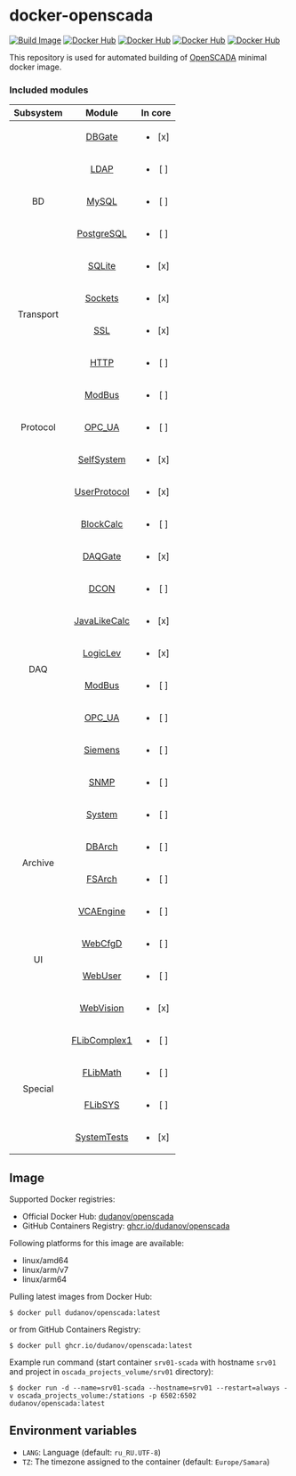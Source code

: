 # docker-openscada

[![Build Image](https://github.com/dudanov/docker-openscada/actions/workflows/build.yml/badge.svg)](https://github.com/dudanov/docker-openscada/actions/workflows/build.yml)
[![Docker Hub](https://ghcr-badge.egpl.dev/dudanov/openscada/size?label=Image%20Size&color=dodgerblue)](https://github.com/users/dudanov/packages/container/package/openscada)
[![Docker Hub](https://ghcr-badge.egpl.dev/dudanov/openscada/latest_tag?trim=major&label=GitHub%20Version&color=dodgerblue)](https://github.com/users/dudanov/packages/container/package/openscada)
[![Docker Hub](https://img.shields.io/docker/v/dudanov/openscada?label=Docker%20Hub%20Version&color=dodgerblue)](https://hub.docker.com/r/dudanov/openscada)
[![Docker Hub](https://img.shields.io/docker/stars/dudanov/openscada?label=Docker%20Hub%20Stars&color=dodgerblue)](https://hub.docker.com/r/dudanov/openscada)

This repository is used for automated building of [OpenSCADA](http://oscada.org) minimal docker image.

### Included modules
<table>
    <thead align="center">
        <tr>
            <th align="center">Subsystem</th>
            <th align="center">Module</th>
            <th align="center">In core</th>
        </tr>
    </thead>
    <tbody align="center">
        <tr>
            <td rowspan=5>BD</td>
            <td><a href="http://oscada.org/wiki/Special:MyLanguage/Modules/DBGate">DBGate</a></td>
            <td><ul><li>[x] </li></ul></td>
        </tr>
        <tr>
            <td><a href="http://oscada.org/wiki/Special:MyLanguage/Modules/LDAP">LDAP</a></td>
            <td><ul><li>[ ] </li></ul></td>
        </tr>
        <tr>
            <td><a href="http://oscada.org/wiki/Special:MyLanguage/Modules/MySQL">MySQL</a></td>
            <td><ul><li>[ ] </li></ul></td>
        </tr>
        <tr>
            <td><a href="http://oscada.org/wiki/Special:MyLanguage/Modules/PostgreSQL">PostgreSQL</a></td>
            <td><ul><li>[ ] </li></ul></td>
        </tr>
        <tr>
            <td><a href="http://oscada.org/wiki/Special:MyLanguage/Modules/SQLite">SQLite</a></td>
            <td><ul><li>[x] </li></ul></td>
        </tr>
        <tr>
            <td rowspan=2>Transport</td>
            <td><a href="http://oscada.org/wiki/Special:MyLanguage/Modules/Sockets">Sockets</a></td>
            <td><ul><li>[x] </li></ul></td>
        </tr>
        <tr>
            <td><a href="http://oscada.org/wiki/Special:MyLanguage/Modules/SSL">SSL</a></td>
            <td><ul><li>[x] </li></ul></td>
        </tr>
        <tr>
            <td rowspan=5>Protocol</td>
            <td><a href="http://oscada.org/wiki/Special:MyLanguage/Modules/HTTP">HTTP</a></td>
            <td><ul><li>[ ] </li></ul></td>
        </tr>
        <tr>
            <td><a href="http://oscada.org/wiki/Special:MyLanguage/Modules/ModBus">ModBus</a></td>
            <td><ul><li>[ ] </li></ul></td>
        </tr>
        <tr>
            <td><a href="http://oscada.org/wiki/Special:MyLanguage/Modules/OPC_UA">OPC_UA</a></td>
            <td><ul><li>[ ] </li></ul></td>
        </tr>
        <tr>
            <td><a href="http://oscada.org/wiki/Special:MyLanguage/Modules/SelfSystem">SelfSystem</a></td>
            <td><ul><li>[x] </li></ul></td>
        </tr>
        <tr>
            <td><a href="http://oscada.org/wiki/Special:MyLanguage/Modules/UserProtocol">UserProtocol</a></td>
            <td><ul><li>[x] </li></ul></td>
        </tr>
        <tr>
            <td rowspan=10>DAQ</td>
            <td><a href="http://oscada.org/wiki/Special:MyLanguage/Modules/BlockCalc">BlockCalc</a></td>
            <td><ul><li>[ ] </li></ul></td>
        </tr>
        <tr>
            <td><a href="http://oscada.org/wiki/Special:MyLanguage/Modules/DAQGate">DAQGate</a></td>
            <td><ul><li>[x] </li></ul></td>
        </tr>
        <tr>
            <td><a href="http://oscada.org/wiki/Special:MyLanguage/Modules/DCON">DCON</a></td>
            <td><ul><li>[ ] </li></ul></td>
        </tr>
        <tr>
            <td><a href="http://oscada.org/wiki/Special:MyLanguage/Modules/JavaLikeCalc">JavaLikeCalc</a></td>
            <td><ul><li>[x] </li></ul></td>
        </tr>
        <tr>
            <td><a href="http://oscada.org/wiki/Special:MyLanguage/Modules/LogicLev">LogicLev</a></td>
            <td><ul><li>[x] </li></ul></td>
        </tr>
        <tr>
            <td><a href="http://oscada.org/wiki/Special:MyLanguage/Modules/ModBus">ModBus</a></td>
            <td><ul><li>[ ] </li></ul></td>
        </tr>
        <tr>
            <td><a href="http://oscada.org/wiki/Special:MyLanguage/Modules/OPC_UA">OPC_UA</a></td>
            <td><ul><li>[ ] </li></ul></td>
        </tr>
        <tr>
            <td><a href="http://oscada.org/wiki/Special:MyLanguage/Modules/Siemens">Siemens</a></td>
            <td><ul><li>[ ] </li></ul></td>
        </tr>
        <tr>
            <td><a href="http://oscada.org/wiki/Special:MyLanguage/Modules/SNMP">SNMP</a></td>
            <td><ul><li>[ ] </li></ul></td>
        </tr>
        <tr>
            <td><a href="http://oscada.org/wiki/Special:MyLanguage/Modules/System">System</a></td>
            <td><ul><li>[ ] </li></ul></td>
        </tr>
        <tr>
            <td rowspan=2>Archive</td>
            <td><a href="http://oscada.org/wiki/Special:MyLanguage/Modules/DBArch">DBArch</a></td>
            <td><ul><li>[ ] </li></ul></td>
        </tr>
        <tr>
            <td><a href="http://oscada.org/wiki/Special:MyLanguage/Modules/FSArch">FSArch</a></td>
            <td><ul><li>[ ] </li></ul></td>
        </tr>
        <tr>
            <td rowspan=4>UI</td>
            <td><a href="http://oscada.org/wiki/Special:MyLanguage/Modules/VCAEngine">VCAEngine</a></td>
            <td><ul><li>[ ] </li></ul></td>
        </tr>
        <tr>
            <td><a href="http://oscada.org/wiki/Special:MyLanguage/Modules/WebCfgD">WebCfgD</a></td>
            <td><ul><li>[ ] </li></ul></td>
        </tr>
        <tr>
            <td><a href="http://oscada.org/wiki/Special:MyLanguage/Modules/WebUser">WebUser</a></td>
            <td><ul><li>[ ] </li></ul></td>
        </tr>
        <tr>
            <td><a href="http://oscada.org/wiki/Special:MyLanguage/Modules/WebVision">WebVision</a></td>
            <td><ul><li>[x] </li></ul></td>
        </tr>
        <tr>
            <td rowspan=4>Special</td>
            <td><a href="http://oscada.org/wiki/Special:MyLanguage/Modules/FLibComplex1">FLibComplex1</a></td>
            <td><ul><li>[ ] </li></ul></td>
        </tr>
        <tr>
            <td><a href="http://oscada.org/wiki/Special:MyLanguage/Modules/FLibMath">FLibMath</a></td>
            <td><ul><li>[ ] </li></ul></td>
        </tr>
        <tr>
            <td><a href="http://oscada.org/wiki/Special:MyLanguage/Modules/FLibSYS">FLibSYS</a></td>
            <td><ul><li>[ ] </li></ul></td>
        </tr>
        <tr>
            <td><a href="http://oscada.org/wiki/Special:MyLanguage/Modules/SystemTests">SystemTests</a></td>
            <td><ul><li>[x] </li></ul></td>
        </tr>
    </tbody>
</table>

## Image

Supported Docker registries:
- Official Docker Hub: [dudanov/openscada](https://hub.docker.com/r/dudanov/openscada)
- GitHub Containers Registry: [ghcr.io/dudanov/openscada](https://github.com/users/dudanov/packages/container/package/openscada)

Following platforms for this image are available:
- linux/amd64
- linux/arm/v7
- linux/arm64

Pulling latest images from Docker Hub:
```console
$ docker pull dudanov/openscada:latest
```
or from GitHub Containers Registry:
```console
$ docker pull ghcr.io/dudanov/openscada:latest
```

Example run command (start container `srv01-scada` with hostname `srv01` and project in `oscada_projects_volume/srv01` directory):
```console
$ docker run -d --name=srv01-scada --hostname=srv01 --restart=always -v oscada_projects_volume:/stations -p 6502:6502 dudanov/openscada:latest
```

## Environment variables

* `LANG`: Language (default: `ru_RU.UTF-8`)
* `TZ`: The timezone assigned to the container (default: `Europe/Samara`)
